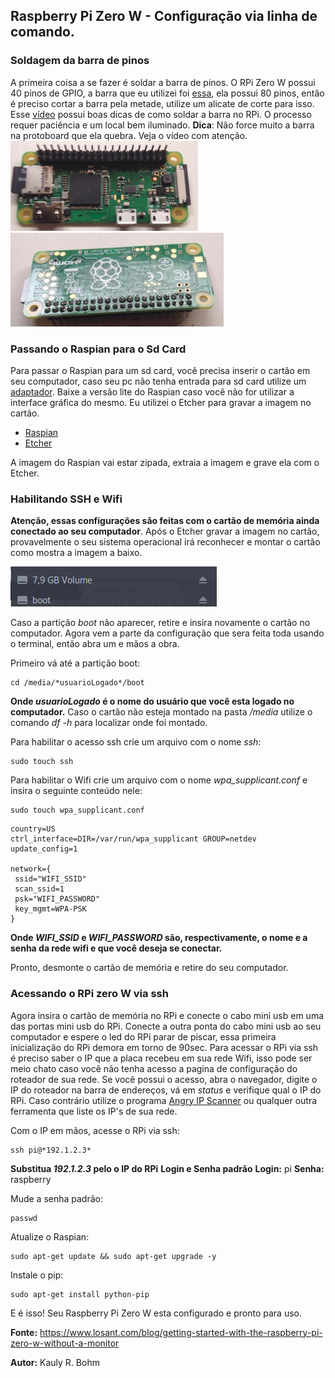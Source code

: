 ## Raspberry Pi Zero W - Configuração via linha de comando.

### Soldagem da barra de pinos

A primeira coisa a se fazer é soldar a barra de pinos. O RPi Zero W possui 40 pinos de GPIO, a barra que eu utilizei foi [essa](https://www.filipeflop.com/produto/barra-de-pinos-2x40-180-graus/), ela possui 80 pinos, então é preciso cortar a barra pela metade, utilize um alicate de corte para isso. Esse [vídeo](https://www.youtube.com/watch?v=8N18lIL3Uwk) possui boas dicas de como soldar a barra no RPi. O processo requer paciência e um local bem iluminado. 
**Dica**: Não force muito a barra na protoboard que ela quebra. Veja o vídeo com atenção.
![Frente](img/rpi1_s.png) ![Verso](img/rpi2_s.png)

### Passando o Raspian para o Sd Card

Para passar o Raspian para um sd card, você precisa inserir o cartão em seu computador, caso seu pc não tenha entrada para sd card utilize um [adaptador](https://www.americanas.com.br/produto/21282117/mini-leitor-adaptador-pen-drive-usb-para-cartao-micro-sd?WT.srch=1&epar=bp_pl_00_go_pla_infeaces_rlsa_novos_3p&gclid=CjwKCAjwmK3OBRBKEiwAOL6t1AMIb47JaUxRzuODGdxwxoSFEU4D88GIs8lLNFQKD8jsyCOFBeJdsxoCzM0QAvD_BwE&opn=YSMESP&sellerId=8215490000317). Baixe a versão lite do Raspian caso você não for utilizar a interface gráfica do mesmo. Eu utilizei o Etcher para gravar a imagem no cartão.

* [Raspian](https://www.raspberrypi.org/downloads/raspbian/)
* [Etcher](https://etcher.io/)

A imagem do Raspian vai estar zipada, extraia a imagem e  grave ela com o Etcher.

### Habilitando SSH e Wifi

**Atenção, essas configurações são feitas com o cartão de memória ainda conectado ao seu computador**. Após o Etcher gravar a imagem no cartão, provavelmente o seu sistema operacional irá reconhecer e montar o cartão como mostra a imagem a baixo.

![Cartão montado visível no Nautilus](img/boot.png)

Caso a partição *boot* não aparecer, retire e insira novamente o cartão no computador. Agora vem a parte da configuração que sera feita toda usando o terminal, então abra um e mãos a obra. 

Primeiro vá até a partição boot:
```shell
cd /media/*usuarioLogado*/boot
```

**Onde *usuarioLogado* é o nome do usuário que você esta logado no computador.**
Caso o cartão não esteja montado na pasta */media* utilize o comando *df -h* para localizar onde foi montado.

Para habilitar o acesso ssh crie um arquivo com o nome *ssh*:
```shell
sudo touch ssh
```

Para habilitar o Wifi crie um arquivo com o nome *wpa_supplicant.conf* e insira o seguinte conteúdo nele:
```shell
sudo touch wpa_supplicant.conf
```

```
country=US
ctrl_interface=DIR=/var/run/wpa_supplicant GROUP=netdev
update_config=1

network={
 ssid="WIFI_SSID"
 scan_ssid=1
 psk="WIFI_PASSWORD"
 key_mgmt=WPA-PSK
}
```

**Onde *WIFI_SSID* e *WIFI_PASSWORD* são, respectivamente, o nome e a senha da rede wifi e que você deseja se conectar.**

Pronto, desmonte o cartão de memória e retire do seu computador.

### Acessando o RPi zero W via ssh

Agora insira o cartão de memória no RPi e conecte o cabo mini usb em uma das portas mini usb do RPi. Conecte a outra ponta do cabo mini usb ao seu computador e espere o led do RPi parar de piscar, essa primeira inicialização do RPi demora em torno de 90sec. Para acessar o RPi via ssh é preciso saber o IP que a placa recebeu em sua rede Wifi, isso pode ser meio chato caso você não tenha acesso a pagina de configuração do roteador de sua rede. Se você possui o acesso, abra o navegador, digite o IP do roteador na barra de endereços, vá em *status* e verifique qual o IP do RPi. Caso contrário utilize o programa [Angry IP Scanner](http://angryip.org/download/#linux) ou qualquer outra ferramenta que liste os IP's de sua rede.

Com o IP em mãos, acesse o RPi via ssh:
```shell
ssh pi@*192.1.2.3*
```

**Substitua *192.1.2.3* pelo o IP do RPi** 
**Login e Senha padrão**
**Login:** pi
**Senha:** raspberry

Mude a senha padrão:
```shell
passwd
```

Atualize o Raspian:
```shell
sudo apt-get update && sudo apt-get upgrade -y 
```

Instale o pip:
```shell
sudo apt-get install python-pip
```

E é isso! Seu Raspberry Pi Zero W esta configurado e pronto para uso.

**Fonte:** https://www.losant.com/blog/getting-started-with-the-raspberry-pi-zero-w-without-a-monitor

**Autor:** Kauly R. Bohm

